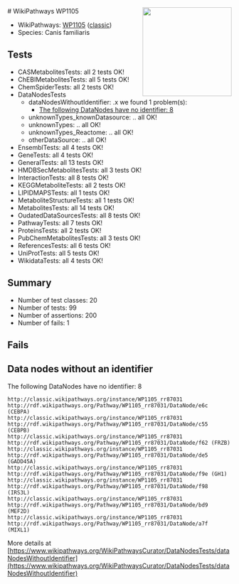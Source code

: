 <img style="float: right; width: 200px" src="https://upload.wikimedia.org/wikipedia/commons/thumb/8/83/Wplogo_with_text_500.png/640px-Wplogo_with_text_500.png" />
# WikiPathways WP1105

* WikiPathways: [WP1105](https://wikipathways.org/pathways/WP1105) ([classic](https://classic.wikipathways.org/instance/WP1105))
* Species: Canis familiaris
## Tests
* CASMetabolitesTests: all 2 tests OK!
* ChEBIMetabolitesTests: all 5 tests OK!
* ChemSpiderTests: all 2 tests OK!
* DataNodesTests
    * dataNodesWithoutIdentifier: .x we found 1 problem(s):
        * [The following DataNodes have no identifier: 8](#d2d32fa7)
    * unknownTypes_knownDatasource: .. all OK!
    * unknownTypes: .. all OK!
    * unknownTypes_Reactome: .. all OK!
    * otherDataSource: .. all OK!
* EnsemblTests: all 4 tests OK!
* GeneTests: all 4 tests OK!
* GeneralTests: all 13 tests OK!
* HMDBSecMetabolitesTests: all 3 tests OK!
* InteractionTests: all 8 tests OK!
* KEGGMetaboliteTests: all 2 tests OK!
* LIPIDMAPSTests: all 1 tests OK!
* MetaboliteStructureTests: all 1 tests OK!
* MetabolitesTests: all 14 tests OK!
* OudatedDataSourcesTests: all 8 tests OK!
* PathwayTests: all 7 tests OK!
* ProteinsTests: all 2 tests OK!
* PubChemMetabolitesTests: all 3 tests OK!
* ReferencesTests: all 6 tests OK!
* UniProtTests: all 5 tests OK!
* WikidataTests: all 4 tests OK!


## Summary

* Number of test classes: 20
* Number of tests: 99
* Number of assertions: 200
* Number of fails: 1

## Fails

<a name="d2d32fa7" />

## Data nodes without an identifier

The following DataNodes have no identifier: 8
```
http://classic.wikipathways.org/instance/WP1105_rr87031 http://rdf.wikipathways.org/Pathway/WP1105_rr87031/DataNode/e6c (CEBPA)
http://classic.wikipathways.org/instance/WP1105_rr87031 http://rdf.wikipathways.org/Pathway/WP1105_rr87031/DataNode/c55 (CEBPB)
http://classic.wikipathways.org/instance/WP1105_rr87031 http://rdf.wikipathways.org/Pathway/WP1105_rr87031/DataNode/f62 (FRZB)
http://classic.wikipathways.org/instance/WP1105_rr87031 http://rdf.wikipathways.org/Pathway/WP1105_rr87031/DataNode/de5 (GADD45A)
http://classic.wikipathways.org/instance/WP1105_rr87031 http://rdf.wikipathways.org/Pathway/WP1105_rr87031/DataNode/f9e (GH1)
http://classic.wikipathways.org/instance/WP1105_rr87031 http://rdf.wikipathways.org/Pathway/WP1105_rr87031/DataNode/f98 (IRS3L)
http://classic.wikipathways.org/instance/WP1105_rr87031 http://rdf.wikipathways.org/Pathway/WP1105_rr87031/DataNode/bd9 (MEF2D)
http://classic.wikipathways.org/instance/WP1105_rr87031 http://rdf.wikipathways.org/Pathway/WP1105_rr87031/DataNode/a7f (MIXL1)
```

More details at [https://www.wikipathways.org/WikiPathwaysCurator/DataNodesTests/dataNodesWithoutIdentifier](https://www.wikipathways.org/WikiPathwaysCurator/DataNodesTests/dataNodesWithoutIdentifier)

